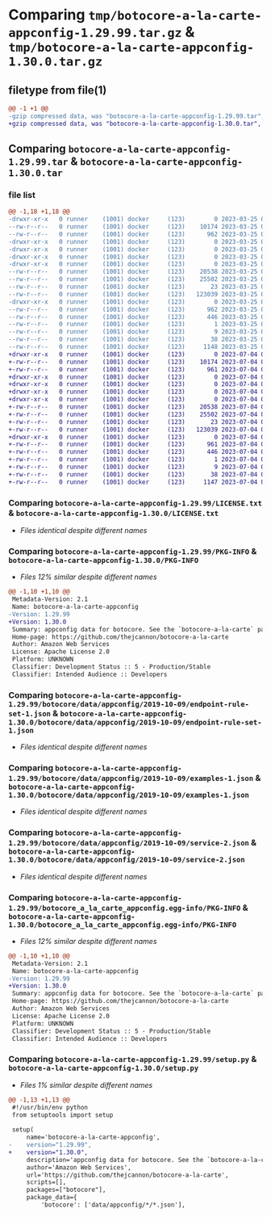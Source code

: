 # Comparing `tmp/botocore-a-la-carte-appconfig-1.29.99.tar.gz` & `tmp/botocore-a-la-carte-appconfig-1.30.0.tar.gz`

## filetype from file(1)

```diff
@@ -1 +1 @@
-gzip compressed data, was "botocore-a-la-carte-appconfig-1.29.99.tar", last modified: Sat Mar 25 01:22:21 2023, max compression
+gzip compressed data, was "botocore-a-la-carte-appconfig-1.30.0.tar", last modified: Tue Jul  4 01:44:12 2023, max compression
```

## Comparing `botocore-a-la-carte-appconfig-1.29.99.tar` & `botocore-a-la-carte-appconfig-1.30.0.tar`

### file list

```diff
@@ -1,18 +1,18 @@
-drwxr-xr-x   0 runner    (1001) docker     (123)        0 2023-03-25 01:22:21.962348 botocore-a-la-carte-appconfig-1.29.99/
--rw-r--r--   0 runner    (1001) docker     (123)    10174 2023-03-25 01:22:21.000000 botocore-a-la-carte-appconfig-1.29.99/LICENSE.txt
--rw-r--r--   0 runner    (1001) docker     (123)      962 2023-03-25 01:22:21.962348 botocore-a-la-carte-appconfig-1.29.99/PKG-INFO
-drwxr-xr-x   0 runner    (1001) docker     (123)        0 2023-03-25 01:22:21.958348 botocore-a-la-carte-appconfig-1.29.99/botocore/
-drwxr-xr-x   0 runner    (1001) docker     (123)        0 2023-03-25 01:22:21.958348 botocore-a-la-carte-appconfig-1.29.99/botocore/data/
-drwxr-xr-x   0 runner    (1001) docker     (123)        0 2023-03-25 01:22:21.958348 botocore-a-la-carte-appconfig-1.29.99/botocore/data/appconfig/
-drwxr-xr-x   0 runner    (1001) docker     (123)        0 2023-03-25 01:22:21.962348 botocore-a-la-carte-appconfig-1.29.99/botocore/data/appconfig/2019-10-09/
--rw-r--r--   0 runner    (1001) docker     (123)    20538 2023-03-25 01:22:12.000000 botocore-a-la-carte-appconfig-1.29.99/botocore/data/appconfig/2019-10-09/endpoint-rule-set-1.json
--rw-r--r--   0 runner    (1001) docker     (123)    25502 2023-03-25 01:22:12.000000 botocore-a-la-carte-appconfig-1.29.99/botocore/data/appconfig/2019-10-09/examples-1.json
--rw-r--r--   0 runner    (1001) docker     (123)       23 2023-03-25 01:22:12.000000 botocore-a-la-carte-appconfig-1.29.99/botocore/data/appconfig/2019-10-09/paginators-1.json
--rw-r--r--   0 runner    (1001) docker     (123)   123039 2023-03-25 01:22:12.000000 botocore-a-la-carte-appconfig-1.29.99/botocore/data/appconfig/2019-10-09/service-2.json
-drwxr-xr-x   0 runner    (1001) docker     (123)        0 2023-03-25 01:22:21.962348 botocore-a-la-carte-appconfig-1.29.99/botocore_a_la_carte_appconfig.egg-info/
--rw-r--r--   0 runner    (1001) docker     (123)      962 2023-03-25 01:22:21.000000 botocore-a-la-carte-appconfig-1.29.99/botocore_a_la_carte_appconfig.egg-info/PKG-INFO
--rw-r--r--   0 runner    (1001) docker     (123)      446 2023-03-25 01:22:21.000000 botocore-a-la-carte-appconfig-1.29.99/botocore_a_la_carte_appconfig.egg-info/SOURCES.txt
--rw-r--r--   0 runner    (1001) docker     (123)        1 2023-03-25 01:22:21.000000 botocore-a-la-carte-appconfig-1.29.99/botocore_a_la_carte_appconfig.egg-info/dependency_links.txt
--rw-r--r--   0 runner    (1001) docker     (123)        9 2023-03-25 01:22:21.000000 botocore-a-la-carte-appconfig-1.29.99/botocore_a_la_carte_appconfig.egg-info/top_level.txt
--rw-r--r--   0 runner    (1001) docker     (123)       38 2023-03-25 01:22:21.962348 botocore-a-la-carte-appconfig-1.29.99/setup.cfg
--rw-r--r--   0 runner    (1001) docker     (123)     1148 2023-03-25 01:22:21.000000 botocore-a-la-carte-appconfig-1.29.99/setup.py
+drwxr-xr-x   0 runner    (1001) docker     (123)        0 2023-07-04 01:44:12.114368 botocore-a-la-carte-appconfig-1.30.0/
+-rw-r--r--   0 runner    (1001) docker     (123)    10174 2023-07-04 01:44:11.000000 botocore-a-la-carte-appconfig-1.30.0/LICENSE.txt
+-rw-r--r--   0 runner    (1001) docker     (123)      961 2023-07-04 01:44:12.110368 botocore-a-la-carte-appconfig-1.30.0/PKG-INFO
+drwxr-xr-x   0 runner    (1001) docker     (123)        0 2023-07-04 01:44:12.110368 botocore-a-la-carte-appconfig-1.30.0/botocore/
+drwxr-xr-x   0 runner    (1001) docker     (123)        0 2023-07-04 01:44:12.110368 botocore-a-la-carte-appconfig-1.30.0/botocore/data/
+drwxr-xr-x   0 runner    (1001) docker     (123)        0 2023-07-04 01:44:12.110368 botocore-a-la-carte-appconfig-1.30.0/botocore/data/appconfig/
+drwxr-xr-x   0 runner    (1001) docker     (123)        0 2023-07-04 01:44:12.110368 botocore-a-la-carte-appconfig-1.30.0/botocore/data/appconfig/2019-10-09/
+-rw-r--r--   0 runner    (1001) docker     (123)    20538 2023-07-04 01:44:02.000000 botocore-a-la-carte-appconfig-1.30.0/botocore/data/appconfig/2019-10-09/endpoint-rule-set-1.json
+-rw-r--r--   0 runner    (1001) docker     (123)    25502 2023-07-04 01:44:02.000000 botocore-a-la-carte-appconfig-1.30.0/botocore/data/appconfig/2019-10-09/examples-1.json
+-rw-r--r--   0 runner    (1001) docker     (123)       23 2023-07-04 01:44:02.000000 botocore-a-la-carte-appconfig-1.30.0/botocore/data/appconfig/2019-10-09/paginators-1.json
+-rw-r--r--   0 runner    (1001) docker     (123)   123039 2023-07-04 01:44:02.000000 botocore-a-la-carte-appconfig-1.30.0/botocore/data/appconfig/2019-10-09/service-2.json
+drwxr-xr-x   0 runner    (1001) docker     (123)        0 2023-07-04 01:44:12.110368 botocore-a-la-carte-appconfig-1.30.0/botocore_a_la_carte_appconfig.egg-info/
+-rw-r--r--   0 runner    (1001) docker     (123)      961 2023-07-04 01:44:12.000000 botocore-a-la-carte-appconfig-1.30.0/botocore_a_la_carte_appconfig.egg-info/PKG-INFO
+-rw-r--r--   0 runner    (1001) docker     (123)      446 2023-07-04 01:44:12.000000 botocore-a-la-carte-appconfig-1.30.0/botocore_a_la_carte_appconfig.egg-info/SOURCES.txt
+-rw-r--r--   0 runner    (1001) docker     (123)        1 2023-07-04 01:44:12.000000 botocore-a-la-carte-appconfig-1.30.0/botocore_a_la_carte_appconfig.egg-info/dependency_links.txt
+-rw-r--r--   0 runner    (1001) docker     (123)        9 2023-07-04 01:44:12.000000 botocore-a-la-carte-appconfig-1.30.0/botocore_a_la_carte_appconfig.egg-info/top_level.txt
+-rw-r--r--   0 runner    (1001) docker     (123)       38 2023-07-04 01:44:12.114368 botocore-a-la-carte-appconfig-1.30.0/setup.cfg
+-rw-r--r--   0 runner    (1001) docker     (123)     1147 2023-07-04 01:44:11.000000 botocore-a-la-carte-appconfig-1.30.0/setup.py
```

### Comparing `botocore-a-la-carte-appconfig-1.29.99/LICENSE.txt` & `botocore-a-la-carte-appconfig-1.30.0/LICENSE.txt`

 * *Files identical despite different names*

### Comparing `botocore-a-la-carte-appconfig-1.29.99/PKG-INFO` & `botocore-a-la-carte-appconfig-1.30.0/PKG-INFO`

 * *Files 12% similar despite different names*

```diff
@@ -1,10 +1,10 @@
 Metadata-Version: 2.1
 Name: botocore-a-la-carte-appconfig
-Version: 1.29.99
+Version: 1.30.0
 Summary: appconfig data for botocore. See the `botocore-a-la-carte` package for more info.
 Home-page: https://github.com/thejcannon/botocore-a-la-carte
 Author: Amazon Web Services
 License: Apache License 2.0
 Platform: UNKNOWN
 Classifier: Development Status :: 5 - Production/Stable
 Classifier: Intended Audience :: Developers
```

### Comparing `botocore-a-la-carte-appconfig-1.29.99/botocore/data/appconfig/2019-10-09/endpoint-rule-set-1.json` & `botocore-a-la-carte-appconfig-1.30.0/botocore/data/appconfig/2019-10-09/endpoint-rule-set-1.json`

 * *Files identical despite different names*

### Comparing `botocore-a-la-carte-appconfig-1.29.99/botocore/data/appconfig/2019-10-09/examples-1.json` & `botocore-a-la-carte-appconfig-1.30.0/botocore/data/appconfig/2019-10-09/examples-1.json`

 * *Files identical despite different names*

### Comparing `botocore-a-la-carte-appconfig-1.29.99/botocore/data/appconfig/2019-10-09/service-2.json` & `botocore-a-la-carte-appconfig-1.30.0/botocore/data/appconfig/2019-10-09/service-2.json`

 * *Files identical despite different names*

### Comparing `botocore-a-la-carte-appconfig-1.29.99/botocore_a_la_carte_appconfig.egg-info/PKG-INFO` & `botocore-a-la-carte-appconfig-1.30.0/botocore_a_la_carte_appconfig.egg-info/PKG-INFO`

 * *Files 12% similar despite different names*

```diff
@@ -1,10 +1,10 @@
 Metadata-Version: 2.1
 Name: botocore-a-la-carte-appconfig
-Version: 1.29.99
+Version: 1.30.0
 Summary: appconfig data for botocore. See the `botocore-a-la-carte` package for more info.
 Home-page: https://github.com/thejcannon/botocore-a-la-carte
 Author: Amazon Web Services
 License: Apache License 2.0
 Platform: UNKNOWN
 Classifier: Development Status :: 5 - Production/Stable
 Classifier: Intended Audience :: Developers
```

### Comparing `botocore-a-la-carte-appconfig-1.29.99/setup.py` & `botocore-a-la-carte-appconfig-1.30.0/setup.py`

 * *Files 1% similar despite different names*

```diff
@@ -1,13 +1,13 @@
 #!/usr/bin/env python
 from setuptools import setup
 
 setup(
     name='botocore-a-la-carte-appconfig',
-    version="1.29.99",
+    version="1.30.0",
     description='appconfig data for botocore. See the `botocore-a-la-carte` package for more info.',
     author='Amazon Web Services',
     url='https://github.com/thejcannon/botocore-a-la-carte',
     scripts=[],
     packages=["botocore"],
     package_data={
         'botocore': ['data/appconfig/*/*.json'],
```

